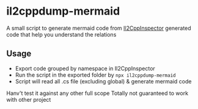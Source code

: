 # il2cppdump-mermaid

A small script to generate mermaid code from [Il2CppInspector](https://github.com/djkaty/Il2CppInspector) generated code that help you understand the relations

## Usage

- Export code grouped by namespace in Il2CppInspector
- Run the script in the exported folder by `npx il2cppdump-mermaid`
- Script will read all .cs file (excluding global) & generate mermaid code

Hanv't test it against any other full scope
Totally not guaranteed to work with other project
